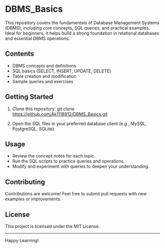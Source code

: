 # DBMS_Basics
This repository covers the fundamentals of Database Management Systems (DBMS), including core concepts, SQL queries, and practical examples. Ideal for beginners, it helps build a strong foundation in relational databases and essential DBMS operations.

## Contents

- DBMS concepts and definitions
- SQL basics (SELECT, INSERT, UPDATE, DELETE)
- Table creation and modification
- Sample queries and exercises

## Getting Started

1. Clone this repository:
git clone https://github.com/Ak1118912/DBMS_Basics.git

2. Open the SQL files in your preferred database client (e.g., MySQL, PostgreSQL, SQLite).

## Usage

- Review the concept notes for each topic.
- Run the SQL scripts to practice queries and operations.
- Modify and experiment with queries to deepen your understanding.

## Contributing

Contributions are welcome! Feel free to submit pull requests with new examples or improvements.

## License

This project is licensed under the MIT License.

---

Happy Learning!
